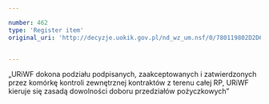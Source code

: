 ```yaml
---

number: 462
type: 'Register item'
original_uri: 'http://decyzje.uokik.gov.pl/nd_wz_um.nsf/0/780119802D2D63EBC12572DD0032957A?OpenDocument'


---
```


„URiWF dokona podziału podpisanych, zaakceptowanych i zatwierdzonych przez komórkę kontroli zewnętrznej kontraktów z terenu całej RP, URiWF kieruje się zasadą dowolności doboru przedziałów pożyczkowych”
